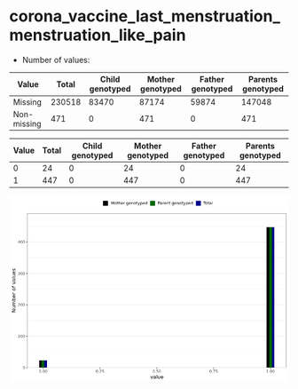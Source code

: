 # corona_vaccine_last_menstruation_menstruation_like_pain
- Number of values:

| Value | Total | Child genotyped | Mother genotyped | Father genotyped | Parents genotyped |
| ----- | ----- | --------------- | ---------------- | ---------------- |---------------- |
| Missing | 230518 | 83470 | 87174 | 59874 | 147048 |
| Non-missing | 471 | 0 | 471 | 0 | 471 |

| Value | Total | Child genotyped | Mother genotyped | Father genotyped | Parents genotyped |
| ----- | ----- | --------------- | ---------------- | ---------------- |---------------- |
| 0 | 24 | 0 | 24 | 0 | 24 |
| 1 | 447 | 0 | 447 | 0 | 447 |



![](corona_vaccine_last_menstruation_menstruation_like_pain_n.png)



